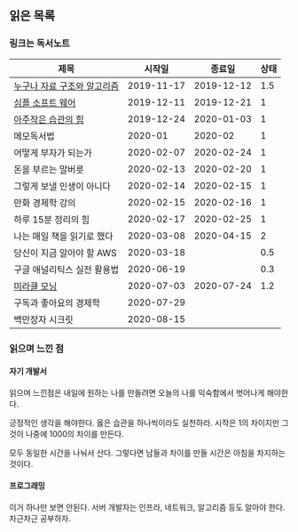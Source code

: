 ## 읽은 목록

### 링크는 독서노트

| 제목                                                         | 시작일     | 종료일     | 상태 |
| ------------------------------------------------------------ | ---------- | ---------- | ---- |
| [누구나 자료 구조와 알고리즘](DataStructuresAndAlgorithms.md) | 2019-11-17 | 2019-12-12 | 1.5  |
| [심플 소프트 웨어](SimpleSoftware.md)                        | 2019-12-11 | 2019-12-21 | 1    |
| [아주작은 습관의 힘](AtomicHabits/Atomic-Habits.md)          | 2019-12-24 | 2020-01-03 | 1    |
| 메모독서법                                                   | 2020-01    | 2020-02    | 1    |
| 어떻게 부자가 되는가                                         | 2020-02-07 | 2020-02-24 | 1    |
| 돈을 부르는 말버릇                                           | 2020-02-13 | 2020-02-20 | 1    |
| 그렇게 보낼 인생이 아니다                                    | 2020-02-14 | 2020-02-15 | 1    |
| 만화 경제학 강의                                             | 2020-02-15 | 2020-02-16 | 1    |
| 하루 15분 정리의 힘                                          | 2020-02-17 | 2020-02-25 | 1    |
| 나는 매일 책을 읽기로 했다                                   | 2020-03-08 | 2020-04-15 | 2    |
| 당신이 지금 알아야 할 AWS                                    | 2020-03-18 |            | 0.5  |
| 구글 애널리틱스 실전 활용법                                  | 2020-06-19 |            | 0.3  |
| [미라클 모닝](MiracleMorning.md)                             | 2020-07-03 | 2020-07-24 | 1.2  |
| 구독과 좋아요의 경제학                                       | 2020-07-29 |            |      |
| 백만장자 시크릿                                              | 2020-08-15 |            |      |

### 읽으며 느낀 점

#### 자기 개발서

읽으며 느낀점은 내일에 원하는 나를 만들려면 오늘의 나를 익숙함에서 벗어나게 해야한다.

긍정적인 생각을 해야한다. 옳은 습관을 하나씩이라도 실천하라. 시작은 1의 차이지만 그것이 나중에 1000의 차이를 만든다.

모두 동일한 시간을 나눠서 산다. 그렇다면 남들과 차이를 만들 시간은 아침을 차지하는 것이다.

#### 프로그래밍

이거 하나만 보면 안된다. 서버 개발자는 인프라, 네트워크, 알고리즘 등도 알아야 한다. 차근차근 공부하자.